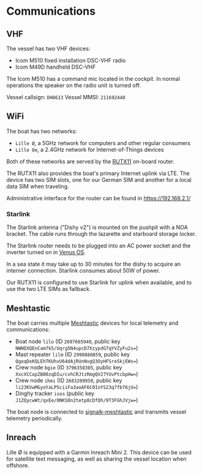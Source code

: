 # Communications

## VHF

The vessel has two VHF devices:
* Icom M510 fixed installation DSC-VHF radio
* Icom M49D handheld DSC-VHF

The Icom M510 has a command mic located in the cockpit. In normal operations the speaker on the radio unit is turned off.

Vessel callsign: `DH8613`
Vessel MMSI: `211692440`

## WiFi

The boat has two networks:

* `Lille Ø`, a 5GHz network for computers and other regular consumers
* `Lille Oe`, a 2.4GHz network for Internet-of-Things devices

Both of these networks are served by the [RUTX11](https://wiki.teltonika-networks.com/view/RUTX11) on-board router.

The RUTX11 also provides the boat's primary Internet uplink via LTE. The device has two SIM slots, one for our German SIM and another for a local data SIM when traveling.

Administrative interface for the router can be found in <https://192.168.2.1/>
### Starlink

The Starlink antenna ("Dishy v2") is mounted on the pushpit with a NOA bracket. The cable runs through the lazarette and starboard storage locker.

The Starlink router needs to be plugged into an AC power socket and the inverter turned on in [Venus OS](http://venus.local).

In a sea state it may take up to 30 minutes for the dishy to acquire an interner connection.
Starlink consumes about 50W of power.

Our RUTX11 is configured to use Starlink for uplink when available, and to use the two LTE SIMs as fallback.

## Meshtastic

The boat carries multiple [Meshtastic](https://meshtastic.org) devices for local telemetry and communications:

* Boat node `lilo` (ID `2697665940`, public key `NWHDXQEnCam7k5/Uqrg5N4upcD7XzypdG7qYVZyFu2s=`)
* Mast repeater `lilm` (ID `2990880859`, public key `QgoqDxKQLEhTKUhvU64dAjRUnNvgQ3OyHFSreSkjEWs=`)
* Crew node `bgie` (ID `3796358305`, public key `XxcXCCopZB00zqDIu/cvhCRJtzRmgQV27YUvPtcbpHw=`)
* Crew node `ihmi` (ID `2683209950`, public key `li23KVwMGyoYaLP5ciiFa3aoAF6C0IoYS23q7fb76jU=`)
* Dinghy tracker `isos` (public key `J1ZQycwWt/qxEe/0NKSOn2tetp8cDfQh/9T3FGhJVjw=`)

The boat node is connected to [signalk-meshtastic](https://github.com/meri-imperiumi/signalk-meshtastic#readme) and transmits vessel telemetry periodically.

## Inreach

Lille Ø is equipped with a Garmin Inreach Mini 2. This device can be used for satellite text messaging, as well as sharing the vessel location when offshore.